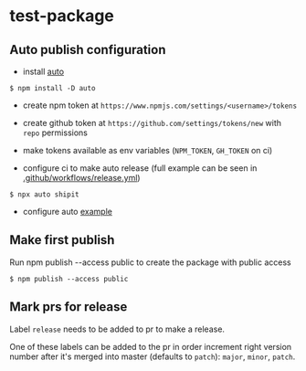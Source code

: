 # test-package

## Auto publish configuration

- install [auto](https://github.com/intuit/auto)
```shell
$ npm install -D auto
```

- create npm token at `https://www.npmjs.com/settings/<username>/tokens`
- create github token at `https://github.com/settings/tokens/new` with `repo` permissions
- make tokens available as env variables (`NPM_TOKEN`, `GH_TOKEN` on ci)

- configure ci to make auto release (full example can be seen in [.github/workflows/release.yml](.github/workflows/release.yml))
```shell
$ npx auto shipit
```

- configure auto [example](.autorc)

## Make first publish

Run npm publish --access public to create the package with public access
```shell
$ npm publish --access public
```

## Mark prs for release

Label `release` needs to be added to pr to make a release.

One of these labels can be added to the pr in order increment right version number after it's merged into master (defaults to `patch`): `major`, `minor`, `patch`.
